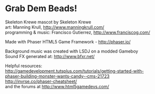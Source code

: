 

# Grab Dem Beads!

Skeleton Krewe mascot by Skeleton Krewe   
art: Manning Krull, http://www.manningkrull.com/  
programming & music: Francisco Gutierrez, http://www.franciscog.com/  
  
Made with Phaser HTML5 Game Framework - http://phaser.io/  

Background music was created with LSDJ on a modded Gameboy  
Sound FX generated at: http://www.bfxr.net/  

Helpful resources:  
http://gamedevelopment.tutsplus.com/tutorials/getting-started-with-phaser-building-monster-wants-candy--cms-21723  
http://invrse.co/phaser-cheatsheet/  
and the forums at http://www.html5gamedevs.com/
